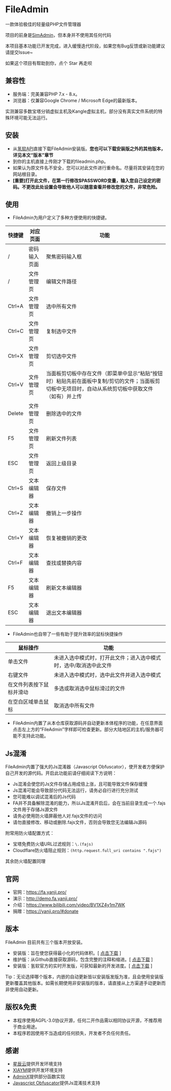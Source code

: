 # FileAdmin
一款体验极佳的轻量级PHP文件管理器

项目的前身是[SimAdmin](https://github.com/YanJi314/SimAdmin)，但本身并不使用其任何代码

本项目基本功能已开发完成，进入缓慢迭代阶段，如果您有Bug反馈或新功能建议请提交Issue~

如果这个项目有帮助到你，点个 Star 再走呗

## 兼容性
- 服务端：完美兼容PHP 7.x - 8.x。
- 浏览器：仅兼容Google Chrome / Microsoft Edge的最新版本。

实测兼容多数宝塔分销虚拟主机及Kangle虚拟主机，部分没有真实文件系统的特殊环境可能无法运行。

## 安装
- 从[氢软API](https://api.simsoft.top/fileadmin/download/)直接下载FileAdmin安装版。**您也可以下载安装版之外的其他版本，详见本文“版本”章节**
- 到你的主机直接上传刚才下载的fileadmin.php。
- 如果认为原文件名不安全，您可以对此文件进行重命名。尽量将其安装在您的网站根目录。
- **[重要]打开此文件，在第一行修改$PASSWORD变量，输入您自己设定的密码。不更改此处设置会导致他人可以随意查看并修改您的文件，非常危险。**

## 使用
- FileAdmin为用户定义了多种方便使用的快捷键。

|快捷键|对应页面|功能|
|--|--|--|
|/|密码输入页面|聚焦密码输入框|
|/|文件管理页|编辑文件路径|
|Ctrl+A|文件管理页|选中所有文件|
|Ctrl+C|文件管理页|复制选中文件|
|Ctrl+X|文件管理页|剪切选中文件|
|Ctrl+V|文件管理页|当面板剪切板中存在文件（即菜单中显示“粘贴”按钮时）粘贴先前在面板中复制/剪切的文件；当面板剪切板中无项目时，自动从系统剪切板中获取文件（如有）并上传|
|Delete|文件管理页|删除选中的文件|
|F5|文件管理页|刷新文件列表|
|ESC|文件管理页|返回上级目录|
|Ctrl+S|文本编辑器|保存文件|
|Ctrl+Z|文本编辑器|撤销上一步操作|
|Ctrl+Y|文本编辑器|恢复被撤销的更改|
|Ctrl+F|文本编辑器|查找或替换内容|
|F5|文本编辑器|刷新文本编辑器|
|ESC|文本编辑器|退出文本编辑器|

- FileAdmin也自带了一些有助于提升效率的鼠标快捷操作

|鼠标操作|功能|
|--|--|
|单击文件|未进入选中模式时，打开此文件；进入选中模式时，选中/取消选中此文件|
|右键文件|未进入选中模式时，选中此文件并进入选中模式|
|在文件列表按下鼠标并滑动|多选或取消选中鼠标滑过的文件|
|在空白区域单击鼠标|取消选中所有文件|

- FileAdmin内置了从本仓库获取源码并自动更新本体程序的功能，在任意界面点击左上方的“FileAdmin”字样即可检查更新。部分大陆地区的主机/服务器可能不支持此功能。

## Js混淆
FileAdmin内置了强大的Js混淆器（Javascript Obfuscator），使开发者方便保护自己开发的源代码。开启此功能前请仔细阅读下方说明：
- Js混淆会使您的Js文件存储占用成倍上涨，且可能导致文件保存缓慢
- Js混淆可能会导致部分代码无法运行，请务必自行进行充分测试
- 您可能难以调试混淆后的Js代码
- FA并不具备解除混淆的能力，所以Js混淆开启后，会在当前目录生成一个.fajs文件用于存储Js源文件
- 请务必使用防火墙屏蔽他人对.fajs文件的访问
- 请勿直接修改、移动或删除.fajs文件，否则会导致您无法编辑Js源码

附常用防火墙配置方式：
- 宝塔免费防火墙URL过滤规则：`\.(fajs)`
- Cloudflare防火墙阻止规则：`(http.request.full_uri contains ".fajs")`

其余防火墙配置同理

## 官网
- 官网：https://fa.yanji.pro/
- 演示：http://demo.fa.yanji.pro/
- 介绍：https://www.bilibili.com/video/BV1XZ4y1m7WK
- 捐赠：https://yanji.pro/#donate

## 版本

FileAdmin 目前共有三个版本开放安装。
- 安装版：旨在使您获得最小化的代码体积。[ [点击下载](https://api.simsoft.top/fileadmin/download/) ]
- 维护版：从Github直接获取源码，包含完整的注释和缩进。[ [点击下载](https://api.simsoft.top/fileadmin/download/maintain.php) ]
- 安装版：氢软官方的实时开发版，可获知最新的开发进度。[ [点击下载](https://api.simsoft.top/fileadmin/download/dev.php) ]

Tip：无论选择哪个版本，内嵌的自动更新皆以安装版发版为准，且会使用安装版更新覆盖其他版本。如需长期使用非安装版的版本，请直接从上方渠道手动更新而非使用自动更新。

## 版权&免责
- 本程序使用AGPL-3.0协议开源，任何二开作品需以相同协议开源，不推荐用于商业用途。
- 本程序若因使用不当造成的任何损失，开发者不负任何责任。

## 感谢
- [星辰云](https://starxn.com)提供开发环境支持
- [XIAYM](https://github.com/XIAYM-gh)提供开发环境支持
- [AdminX](https://github.com/1689295608/AdminX)提供部分函数实现
- [Javascript Obfuscator](https://obfuscator.io)提供Js混淆技术支持
